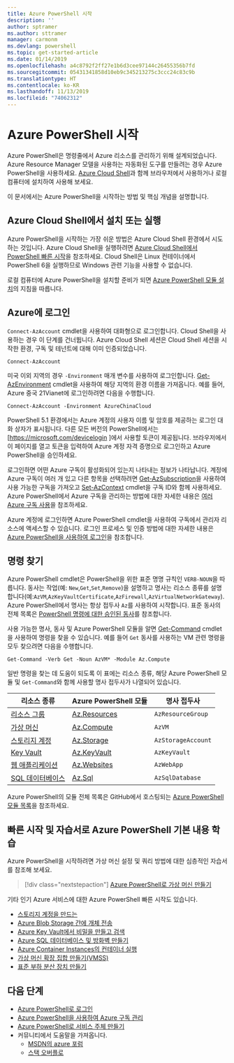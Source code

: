 ```yaml
---
title: Azure PowerShell 시작
description: ''
author: sptramer
ms.author: sttramer
manager: carmonm
ms.devlang: powershell
ms.topic: get-started-article
ms.date: 01/14/2019
ms.openlocfilehash: a4c8792f2ff27e1b6d3cee97144c26455356b7fd
ms.sourcegitcommit: 05431341858d10eb9c345213275c3ccc24c83c9b
ms.translationtype: HT
ms.contentlocale: ko-KR
ms.lasthandoff: 11/13/2019
ms.locfileid: "74062312"
---
```

# <a name="get-started-with-azure-powershell"></a>Azure PowerShell 시작

Azure PowerShell은 명령줄에서 Azure 리소스를 관리하기 위해 설계되었습니다. Azure Resource Manager 모델을 사용하는 자동화된 도구를 만들려는 경우 Azure PowerShell을 사용하세요.
[Azure Cloud Shell](/azure/cloud-shell/overview)과 함께 브라우저에서 사용하거나 로컬 컴퓨터에 설치하여 사용해 보세요.

이 문서에서는 Azure PowerShell을 시작하는 방법 및 핵심 개념을 설명합니다.

## <a name="install-or-run-in-azure-cloud-shell"></a>Azure Cloud Shell에서 설치 또는 실행

Azure PowerShell을 시작하는 가장 쉬운 방법은 Azure Cloud Shell 환경에서 시도하는 것입니다.
Azure Cloud Shell을 실행하려면 [Azure Cloud Shell에서 PowerShell 빠른 시작](/azure/cloud-shell/quickstart-powershell)을 참조하세요.
Cloud Shell은 Linux 컨테이너에서 PowerShell 6을 실행하므로 Windows 관련 기능을 사용할 수 없습니다.

로컬 컴퓨터에 Azure PowerShell을 설치할 준비가 되면 [Azure PowerShell 모듈 설치](install-az-ps.md)의 지침을 따릅니다.

## <a name="sign-in-to-azure"></a>Azure에 로그인

`Connect-AzAccount` cmdlet을 사용하여 대화형으로 로그인합니다. Cloud Shell을 사용하는 경우 이 단계를 건너뜁니다. Azure Cloud Shell 세션은 Cloud Shell 세션을 시작한 환경, 구독 및 테넌트에 대해 이미 인증되었습니다.

```azurepowershell-interactive
Connect-AzAccount
```

미국 이외 지역의 경우 `-Environment` 매개 변수를 사용하여 로그인합니다. [Get-AzEnvironment](/powershell/module/Az.Accounts/Get-AzEnvironment) cmdlet을 사용하여 해당 지역의 환경 이름을 가져옵니다. 예를 들어, Azure 중국 21Vianet에 로그인하려면 다음을 수행합니다.

```azurepowershell-interactive
Connect-AzAccount -Environment AzureChinaCloud
```

PowerShell 5.1 환경에서는 Azure 계정의 사용자 이름 및 암호를 제공하는 로그인 대화 상자가 표시됩니다. 다른 모든 버전의 PowerShell에서는 [https://microsoft.com/devicelogin ]에서 사용할 토큰이 제공됩니다.
브라우저에서 이 페이지를 열고 토큰을 입력하여 Azure 계정 자격 증명으로 로그인하고 Azure PowerShell을 승인하세요.

로그인하면 어떤 Azure 구독이 활성화되어 있는지 나타내는 정보가 나타납니다. 계정에 Azure 구독이 여러 개 있고 다른 항목을 선택하려면 [Get-AzSubscription](/powershell/module/az.accounts/get-azsubscription)을 사용하여 사용 가능한 구독을 가져오고 [Set-AzContext](/powershell/module/az.accounts/set-azcontext) cmdlet을 구독 ID와 함께 사용하세요.
Azure PowerShell에서 Azure 구독을 관리하는 방법에 대한 자세한 내용은 [여러 Azure 구독 사용](manage-subscriptions-azureps.md)을 참조하세요.

Azure 계정에 로그인하면 Azure PowerShell cmdlet을 사용하여 구독에서 관리자 리소스에 액세스할 수 있습니다. 로그인 프로세스 및 인증 방법에 대한 자세한 내용은 [Azure PowerShell을 사용하여 로그인](authenticate-azureps.md)을 참조합니다.

## <a name="find-commands"></a>명령 찾기

Azure PowerShell cmdlet은 PowerShell을 위한 표준 명명 규칙인 `VERB-NOUN`을 따릅니다. 동사는 작업(예: `New`,`Get`,`Set`,`Remove`)을 설명하고 명사는 리소스 종류를 설명합니다(예:`AzVM`,`AzKeyVaultCertificate`,`AzFirewall`,`AzVirtualNetworkGateway`). Azure PowerShell에서 명사는 항상 접두사 `Az`를 사용하여 시작합니다. 표준 동사의 전체 목록은 [PowerShell 명령에 대한 승인된 동사](/powershell/developer/cmdlet/approved-verbs-for-windows-powershell-commands)를 참조합니다.

사용 가능한 명사, 동사 및 Azure PowerShell 모듈을 알면 [Get-Command](/powershell/module/microsoft.powershell.core/get-command) cmdlet을 사용하여 명령을 찾을 수 있습니다. 예를 들어 `Get` 동사를 사용하는 VM 관련 명령을 모두 찾으려면 다음을 수행합니다.

```powershell-interactive
Get-Command -Verb Get -Noun AzVM* -Module Az.Compute
```

일반 명령을 찾는 데 도움이 되도록 이 표에는 리소스 종류, 해당 Azure PowerShell 모듈 및 `Get-Command`와 함께 사용할 명사 접두사가 나열되어 있습니다.

| 리소스 종류 | Azure PowerShell 모듈 | 명사 접두사 |
|---------------|-------------------------|----------------|
| [리소스 그룹](/azure/azure-resource-manager/resource-group-overview) | [Az.Resources](/powershell/module/az.resources#resources) | `AzResourceGroup` |
| [가상 머신](/azure/virtual-machines) | [Az.Compute](/powershell/module/az.compute#virtual_machines) | `AzVM` |
| [스토리지 계정](/azure/storage/common/storage-introduction) | [Az.Storage](/powershell/module/az.storage/) | `AzStorageAccount` |
| [Key Vault](/azure/key-vault/key-vault-whatis) | [Az.KeyVault](/powershell/module/az.keyvault) | `AzKeyVault` |
| [웹 애플리케이션](/azure/app-service) | [Az.Websites](/powershell/module/az.websites) | `AzWebApp` |
| [SQL 데이터베이스](/azure/sql-database) | [Az.Sql](/powershell/module/az.sql) | `AzSqlDatabase` |

Azure PowerShell의 모듈 전체 목록은 GitHub에서 호스팅되는 [Azure PowerShell 모듈 목록](https://github.com/Azure/azure-powershell/blob/master/documentation/azure-powershell-modules.md)을 참조하세요.

## <a name="learn-azure-powershell-basics-with-quickstarts-and-tutorials"></a>빠른 시작 및 자습서로 Azure PowerShell 기본 내용 학습

Azure PowerShell을 시작하려면 가상 머신 설정 및 쿼리 방법에 대한 심층적인 자습서를 참조해 보세요.

> [!div class="nextstepaction"]
> [Azure PowerShell로 가상 머신 만들기](azureps-vm-tutorial.yml)

기타 인기 Azure 서비스에 대한 Azure PowerShell 빠른 시작도 있습니다.

* [스토리지 계정을 만드는](/azure/storage/common/storage-quickstart-create-account?tabs=azure-powershell)
* [Azure Blob Storage 간에 개체 전송](/azure/storage/blobs/storage-quickstart-blobs-powershell)
* [Azure Key Vault에서 비밀을 만들고 검색](/azure/key-vault/quick-create-powershell)
* [Azure SQL 데이터베이스 및 방화벽 만들기](/azure/sql-database/scripts/sql-database-create-and-configure-database-powershell)
* [Azure Container Instances의 컨테이너 실행](/azure/container-instances/container-instances-quickstart-powershell)
* [가상 머신 확장 집합 만들기(VMSS)](/azure/virtual-machine-scale-sets/quick-create-powershell)
* [표준 부하 분산 장치 만들기](/azure/load-balancer/quickstart-create-standard-load-balancer-powershell)

## <a name="next-steps"></a>다음 단계

* [Azure PowerShell로 로그인](authenticate-azureps.md)
* [Azure PowerShell을 사용하여 Azure 구독 관리](manage-subscriptions-azureps.md)
* [Azure PowerShell로 서비스 주체 만들기](create-azure-service-principal-azureps.md)
* 커뮤니티에서 도움말을 가져옵니다.
  * [MSDN의 azure 포럼](http://go.microsoft.com/fwlink/p/?LinkId=320212)
  * [스택 오버플로](http://go.microsoft.com/fwlink/?LinkId=320213)
